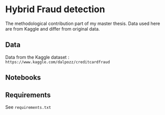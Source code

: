 # Hybrid Fraud detection
The methodological contribution part of my master thesis. Data used here are from Kaggle and differ from original data.
 
## Data

Data from the Kaggle dataset :
` https://www.kaggle.com/dalpozz/creditcardfraud `

## Notebooks



## Requirements

See `requirements.txt`

